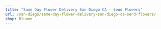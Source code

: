 ```yaml
---
title: "Same Day Flower Delivery San Diego CA - Send Flowers"
url: /san-diego/same-day-flower-delivery-san-diego-ca-send-flowers/
shop: Blumen
---
```

